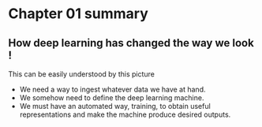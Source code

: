 # Chapter 01 summary
## How deep learning has changed the way we look !
This can be easily understood by this picture


- We need a way to ingest whatever data we have at hand.
- We somehow need to define the deep learning machine.
- We must have an automated way, training, to obtain useful representations and make the machine produce desired outputs.


  